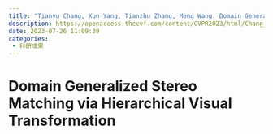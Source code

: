 ```yaml
---
title: "Tianyu Chang, Xun Yang, Tianzhu Zhang, Meng Wang. Domain Generalized Stereo Matching via Hierarchical Visual Transformation[C]//Proceedings of the IEEE/CVF Conference on Computer Vision and Pattern Recognition. 2023: 9559-9568."
description: https://openaccess.thecvf.com/content/CVPR2023/html/Chang_Domain_Generalized_Stereo_Matching_via_Hierarchical_Visual_Transformation_CVPR_2023_paper.html
date: 2023-07-26 11:09:39
categories:
 - 科研成果
---
```

# Domain Generalized Stereo Matching via Hierarchical Visual Transformation
